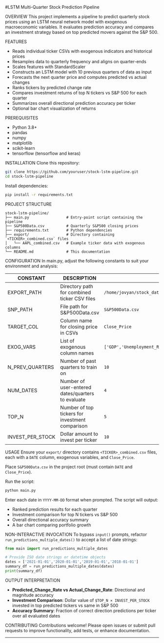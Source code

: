 #LSTM Multi-Quarter Stock Prediction Pipeline

OVERVIEW
This project implements a pipeline to predict quarterly stock prices using an LSTM neural network model with exogenous macroeconomic variables. It evaluates prediction accuracy and compares an investment strategy based on top predicted movers against the S\&P 500.

FEATURES

* Reads individual ticker CSVs with exogenous indicators and historical prices
* Resamples data to quarterly frequency and aligns on quarter-ends
* Scales features with StandardScaler
* Constructs an LSTM model with 10 previous quarters of data as input
* Forecasts the next quarter price and computes predicted vs actual changes
* Ranks tickers by predicted change rate
* Compares investment returns of top N tickers vs S\&P 500 for each quarter
* Summarizes overall directional prediction accuracy per ticker
* Optional bar chart visualization of returns

PREREQUISITES

* Python 3.8+
* pandas
* numpy
* matplotlib
* scikit-learn
* tensorflow (tensorflow and keras)

INSTALLATION
Clone this repository:

```bash
git clone https://github.com/youruser/stock-lstm-pipeline.git
cd stock-lstm-pipeline
```

Install dependencies:

```bash
pip install -r requirements.txt
```

PROJECT STRUCTURE

```
stock-lstm-pipeline/
├── main.py                 # Entry-point script containing the pipeline
├── S&P500Data.csv          # Quarterly S&P500 closing prices
├── requirements.txt        # Python dependencies
├── export/                 # Directory containing `<TICKER>_combined.csv` files
│   └── AAPL_combined.csv   # Example ticker data with exogenous columns
└── README.md               # This documentation
```

CONFIGURATION
In main.py, adjust the following constants to suit your environment and analysis:

| CONSTANT           | DESCRIPTION                                       | DEFAULT                                                  |
| ------------------ | ------------------------------------------------- | -------------------------------------------------------- |
| EXPORT\_PATH       | Directory path for combined ticker CSV files      | `/home/jovyan/stock_data/`                               |
| SNP\_PATH          | File path for S\&P500Data.csv                     | `S&P500Data.csv`                                         |
| TARGET\_COL        | Column name for closing price in CSVs             | `Close_Price`                                            |
| EXOG\_VARS         | List of exogenous column names                    | `['GDP','Unemployment_Rate','Federal_Funds_Rate','VIX']` |
| N\_PREV\_QUARTERS  | Number of past quarters to train on               | `10`                                                     |
| NUM\_DATES         | Number of user-entered dates/quarters to evaluate | `4`                                                      |
| TOP\_N             | Number of top tickers for investment comparison   | `5`                                                      |
| INVEST\_PER\_STOCK | Dollar amount to invest per ticker                | `10`                                                     |

USAGE
Ensure your `export/` directory contains `<TICKER>_combined.csv` files, each with a `DATE` column, exogenous variables, and `Close_Price`.

Place `S&P500Data.csv` in the project root (must contain `DATE` and `Close_Price`).

Run the script:

```bash
python main.py
```

Enter each date in `YYYY-MM-DD` format when prompted. The script will output:

* Ranked prediction results for each quarter
* Investment comparison for top N tickers vs S\&P 500
* Overall directional accuracy summary
* A bar chart comparing portfolio growth

NON-INTERACTIVE INVOCATION
To bypass `input()` prompts, refactor `run_predictions_multiple_dates()` to accept a list of date strings:

```python
from main import run_predictions_multiple_dates

# Provide ISO date strings or datetime objects
dates = ['2021-01-01','2020-01-01','2019-01-01','2018-01-01']
summary_df = run_predictions_multiple_dates(dates)
print(summary_df)
```

OUTPUT INTERPRETATION

* **Predicted\_Change\_Rate vs Actual\_Change\_Rate**: Directional and magnitude accuracy
* **Investment Comparison**: Dollar value of `$TOP_N × INVEST_PER_STOCK` invested in top predicted tickers vs same in S\&P 500
* **Accuracy Summary**: Fraction of correct direction predictions per ticker over all evaluated dates

CONTRIBUTING
Contributions welcome! Please open issues or submit pull requests to improve functionality, add tests, or enhance documentation.
****

